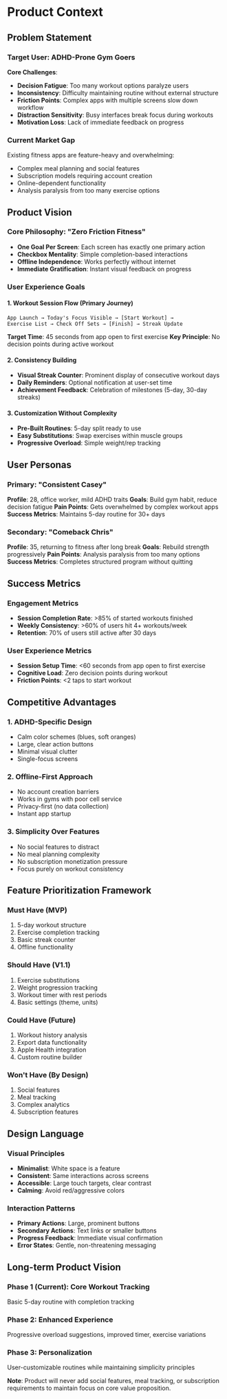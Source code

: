 # Product Context

## Problem Statement

### Target User: ADHD-Prone Gym Goers

**Core Challenges**:

- **Decision Fatigue**: Too many workout options paralyze users
- **Inconsistency**: Difficulty maintaining routine without external structure
- **Friction Points**: Complex apps with multiple screens slow down workflow
- **Distraction Sensitivity**: Busy interfaces break focus during workouts
- **Motivation Loss**: Lack of immediate feedback on progress

### Current Market Gap

Existing fitness apps are feature-heavy and overwhelming:

- Complex meal planning and social features
- Subscription models requiring account creation
- Online-dependent functionality
- Analysis paralysis from too many exercise options

## Product Vision

### Core Philosophy: "Zero Friction Fitness"

- **One Goal Per Screen**: Each screen has exactly one primary action
- **Checkbox Mentality**: Simple completion-based interactions
- **Offline Independence**: Works perfectly without internet
- **Immediate Gratification**: Instant visual feedback on progress

### User Experience Goals

#### 1. Workout Session Flow (Primary Journey)

```
App Launch → Today's Focus Visible → [Start Workout] →
Exercise List → Check Off Sets → [Finish] → Streak Update
```

**Target Time**: 45 seconds from app open to first exercise
**Key Principle**: No decision points during active workout

#### 2. Consistency Building

- **Visual Streak Counter**: Prominent display of consecutive workout days
- **Daily Reminders**: Optional notification at user-set time
- **Achievement Feedback**: Celebration of milestones (5-day, 30-day streaks)

#### 3. Customization Without Complexity

- **Pre-Built Routines**: 5-day split ready to use
- **Easy Substitutions**: Swap exercises within muscle groups
- **Progressive Overload**: Simple weight/rep tracking

## User Personas

### Primary: "Consistent Casey"

**Profile**: 28, office worker, mild ADHD traits
**Goals**: Build gym habit, reduce decision fatigue
**Pain Points**: Gets overwhelmed by complex workout apps
**Success Metrics**: Maintains 5-day routine for 30+ days

### Secondary: "Comeback Chris"

**Profile**: 35, returning to fitness after long break
**Goals**: Rebuild strength progressively
**Pain Points**: Analysis paralysis from too many options
**Success Metrics**: Completes structured program without quitting

## Success Metrics

### Engagement Metrics

- **Session Completion Rate**: >85% of started workouts finished
- **Weekly Consistency**: >60% of users hit 4+ workouts/week
- **Retention**: 70% of users still active after 30 days

### User Experience Metrics

- **Session Setup Time**: <60 seconds from app open to first exercise
- **Cognitive Load**: Zero decision points during workout
- **Friction Points**: <2 taps to start workout

## Competitive Advantages

### 1. ADHD-Specific Design

- Calm color schemes (blues, soft oranges)
- Large, clear action buttons
- Minimal visual clutter
- Single-focus screens

### 2. Offline-First Approach

- No account creation barriers
- Works in gyms with poor cell service
- Privacy-first (no data collection)
- Instant app startup

### 3. Simplicity Over Features

- No social features to distract
- No meal planning complexity
- No subscription monetization pressure
- Focus purely on workout consistency

## Feature Prioritization Framework

### Must Have (MVP)

1. 5-day workout structure
2. Exercise completion tracking
3. Basic streak counter
4. Offline functionality

### Should Have (V1.1)

1. Exercise substitutions
2. Weight progression tracking
3. Workout timer with rest periods
4. Basic settings (theme, units)

### Could Have (Future)

1. Workout history analysis
2. Export data functionality
3. Apple Health integration
4. Custom routine builder

### Won't Have (By Design)

1. Social features
2. Meal tracking
3. Complex analytics
4. Subscription features

## Design Language

### Visual Principles

- **Minimalist**: White space is a feature
- **Consistent**: Same interactions across screens
- **Accessible**: Large touch targets, clear contrast
- **Calming**: Avoid red/aggressive colors

### Interaction Patterns

- **Primary Actions**: Large, prominent buttons
- **Secondary Actions**: Text links or smaller buttons
- **Progress Feedback**: Immediate visual confirmation
- **Error States**: Gentle, non-threatening messaging

## Long-term Product Vision

### Phase 1 (Current): Core Workout Tracking

Basic 5-day routine with completion tracking

### Phase 2: Enhanced Experience

Progressive overload suggestions, improved timer, exercise variations

### Phase 3: Personalization

User-customizable routines while maintaining simplicity principles

**Note**: Product will never add social features, meal tracking, or subscription requirements to maintain focus on core value proposition.
